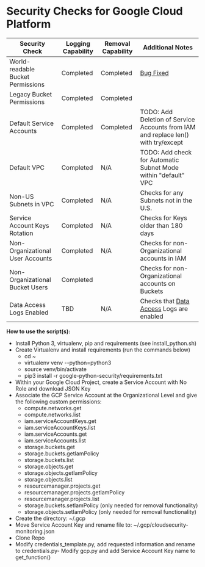# Security Checks for Google Cloud Platform #

| Security Check | Logging Capability | Removal Capability | Additional Notes |
|-----------------------------------|--------------------|--------------------|------------------|
| World-readable Bucket Permissions | Completed | Completed | [Bug Fixed](https://github.com/GoogleCloudPlatform/google-cloud-python/issues/4682) |
| Legacy Bucket Permissions | Completed | Completed | |
| Default Service Accounts | Completed | Completed | TODO: Add Deletion of Service Accounts from IAM and replace len() with try/except |
| Default VPC | Completed | N/A | TODO: Add check for Automatic Subnet Mode within "default" VPC|
| Non-US Subnets in VPC | Completed | N/A | Checks for any Subnets not in the U.S. |
| Service Account Keys Rotation | Completed | N/A | Checks for Keys older than 180 days |
| Non-Organizational User Accounts | Completed | N/A | Checks for non-Organizational accounts in IAM |
| Non-Organizational Bucket Users | Completed | | Checks for non-Organizational accounts on Buckets |
| Data Access Logs Enabled | TBD | N/A | Checks that [Data Access](https://cloud.google.com/logging/docs/audit/configure-data-access) Logs are enabled |

**How to use the script(s):**

- Install Python 3, virtualenv, pip and requirements (see install_python.sh)
- Create Virtualenv and install requirements (run the commands below)
    - cd ~
    - virtualenv venv --python=python3
    - source venv/bin/activate
    - pip3 install -r google-python-security/requirements.txt
- Within your Google Cloud Project, create a Service Account with No Role and download JSON Key
- Associate the GCP Service Account at the Organizational Level and give the following custom permissions:
    - compute.networks.get
    - compute.networks.list
    - iam.serviceAccountKeys.get
    - iam.serviceAccountKeys.list
    - iam.serviceAccounts.get
    - iam.serviceAccounts.list
    - storage.buckets.get
    - storage.buckets.getIamPolicy
    - storage.buckets.list
    - storage.objects.get
    - storage.objects.getIamPolicy
    - storage.objects.list
    - resourcemanager.projects.get
    - resourcemanager.projects.getIamPolicy
    - resourcemanager.projects.list
    - storage.buckets.setIamPolicy (only needed for removal functionality)
    - storage.objects.setIamPolicy (only needed for removal functionality)
- Create the directory: ~/.gcp
- Move Service Account Key and rename file to: ~/.gcp/cloudsecurity-monitoring.json
- Clone Repo
- Modify credentials_template.py, add requested information and rename to credentials.py- Modify gcp.py and add Service Account Key name to get_function()
